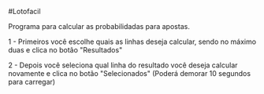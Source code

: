 #Lotofacil

Programa para calcular as probabilidadas para apostas.

1 - Primeiros você escolhe quais as linhas deseja calcular, sendo no máximo duas e clica no botão "Resultados"

2 - Depois você seleciona qual linha do resultado você deseja calcular novamente e clica no botão "Selecionados" (Poderá demorar 10 segundos para carregar)

